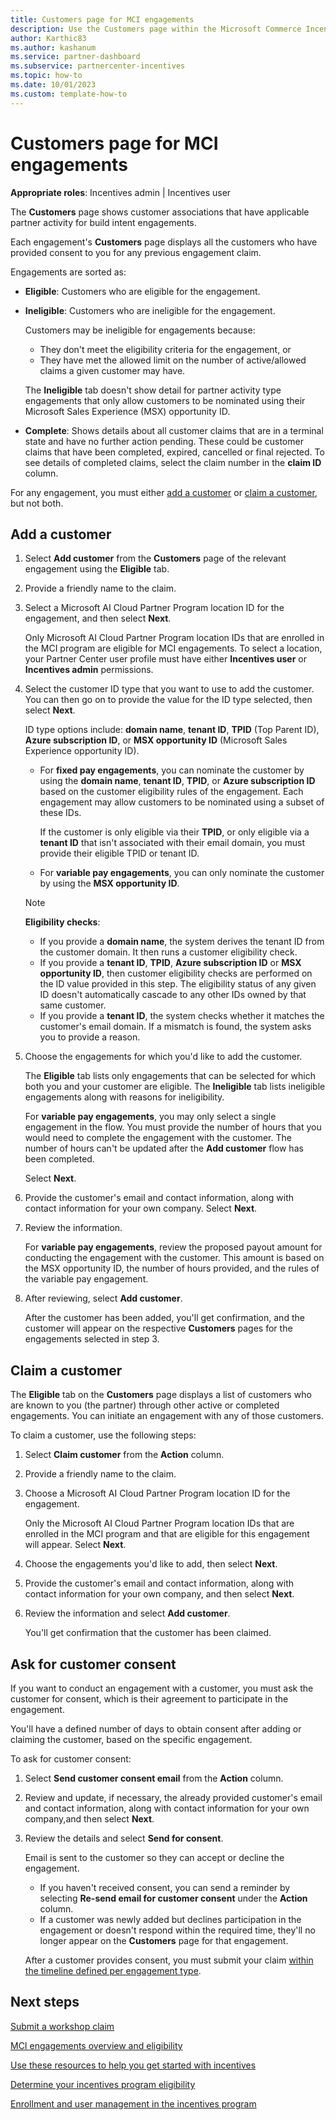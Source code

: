 ```yaml
---
title: Customers page for MCI engagements
description: Use the Customers page within the Microsoft Commerce Incentive (MCI) program Engagements section to manage customers.
author: Karthic83
ms.author: kashanum
ms.service: partner-dashboard
ms.subservice: partnercenter-incentives
ms.topic: how-to
ms.date: 10/01/2023
ms.custom: template-how-to
---
```


# Customers page for MCI engagements

**Appropriate roles**: Incentives admin | Incentives user

The **Customers** page shows customer associations that have applicable partner activity for build intent engagements.

Each engagement's **Customers** page displays all the customers who have provided consent to you for any previous engagement claim.

Engagements are sorted as:

- **Eligible**: Customers who are eligible for the engagement.
- **Ineligible**: Customers who are ineligible for the engagement. 
  
  Customers may be ineligible for engagements because:
  - They don't meet the eligibility criteria for the engagement, or
  - They have met the allowed limit on the number of active/allowed claims a given customer may have.

  The **Ineligible** tab doesn't show detail for partner activity type engagements that only allow customers to be nominated using their Microsoft Sales Experience (MSX) opportunity ID.

- **Complete**: Shows details about all customer claims that are in a terminal state and have no further action pending. These could be customer claims that have been completed, expired, cancelled or final rejected. To see details of completed claims, select the claim number in the **claim ID** column.

For any engagement, you must either [add a customer](#add-a-customer) or [claim a customer](#claim-a-customer), but not both.

## Add a customer

1. Select **Add customer** from the **Customers** page of the relevant engagement using the **Eligible** tab.
1. Provide a friendly name to the claim.
1. Select a Microsoft AI Cloud Partner Program location ID for the engagement, and then select **Next**.

   Only Microsoft AI Cloud Partner Program location IDs that are enrolled in the MCI program are eligible for MCI engagements. To select a location, your Partner Center user profile must have either **Incentives user** or **Incentives admin** permissions.

1. Select the customer ID type that you want to use to add the customer. You can then go on to provide the value for the ID type selected, then select **Next**.

   ID type options include: **domain name**, **tenant ID**, **TPID** (Top Parent ID), **Azure subscription ID**, or **MSX opportunity ID** (Microsoft Sales Experience opportunity ID).

   - For **fixed pay engagements**, you can nominate the customer by using the **domain name**, **tenant ID**, **TPID**, or **Azure subscription ID** based on the customer eligibility rules of the engagement. Each engagement may allow customers to be nominated using a subset of these IDs.

     If the customer is only eligible via their **TPID**, or only eligible via a **tenant ID** that isn't associated with their email domain, you must provide their eligible TPID or tenant ID.

   - For **variable pay engagements**, you can only nominate the customer by using the **MSX opportunity ID**.

   >[!NOTE]
   > **Eligibility checks**:
   > - If you provide a **domain name**, the system derives the tenant ID from the customer domain. It then runs a customer eligibility check.
   > - If you provide a **tenant ID**, **TPID**, **Azure subscription ID** or **MSX opportunity ID**, then customer eligibility checks are performed on the ID value provided in this step. The eligibility status of any given ID doesn't automatically cascade to any other IDs owned by that same customer.
   > - If you provide a **tenant ID**, the system checks whether it matches the customer's email domain. If a mismatch is found, the system asks you to provide a reason.

1. Choose the engagements for which you'd like to add the customer.

   The **Eligible** tab lists only engagements that can be selected for which both you and your customer are eligible. The **Ineligible** tab lists ineligible engagements along with reasons for ineligibility.

   For **variable pay engagements**, you may only select a single engagement in the flow. You must provide the number of hours that you would need to complete the engagement with the customer. The number of hours can't be updated after the **Add customer** flow has been completed.

   Select **Next**.

1. Provide the customer's email and contact information, along with contact information for your own company. Select **Next**.

1. Review the information.

   For **variable pay engagements**, review the proposed payout amount for conducting the engagement with the customer. This amount is based on the MSX opportunity ID, the number of hours provided, and the rules of the variable pay engagement.

1. After reviewing, select **Add customer**.

   After the customer has been added, you'll get confirmation, and the customer will appear on the respective **Customers** pages for the engagements selected in step 3.

## Claim a customer

The **Eligible** tab on the **Customers** page displays a list of customers who are known to you (the partner) through other active or completed engagements. You can initiate an engagement with any of those customers.

To claim a customer, use the following steps:

1. Select **Claim customer** from the **Action** column.

1. Provide a friendly name to the claim.

1. Choose a Microsoft AI Cloud Partner Program location ID for the engagement.

   Only the Microsoft AI Cloud Partner Program location IDs that are enrolled in the MCI program and that are eligible for this engagement will appear.
   Select **Next**.

1. Choose the engagements you'd like to add, then select **Next**.

1. Provide the customer's email and contact information, along with contact information for your own company, and then select **Next**.

1. Review the information and select **Add customer**.

   You'll get confirmation that the customer has been claimed.

## Ask for customer consent

If you want to conduct an engagement with a customer, you must ask the customer for consent, which is their agreement to participate in the engagement.

You'll have a defined number of days to obtain consent after adding or claiming the customer, based on the specific engagement.

To ask for customer consent:

1. Select **Send customer consent email** from the **Action** column.
2. Review and update, if necessary, the already provided customer's email and contact information, along with contact information for your own company,and then select **Next**.
3. Review the details and select **Send for consent**.

   Email is sent to the customer so they can accept or decline the engagement.
   - If you haven't received consent, you can send a reminder by selecting **Re-send email for customer consent** under the **Action** column.
   - If a customer was newly added but declines participation in the engagement or doesn't respond within the required time, they'll no longer appear on the **Customers** page for that engagement.

   After a customer provides consent, you must submit your claim [within the timeline defined per engagement type](mci-engagements-workshop.md#claim-expiration-timelines).

## Next steps

[Submit a workshop claim](./mci-engagements-workshop.md)

[MCI engagements overview and eligibility](./mci-engagements.md)

[Use these resources to help you get started with incentives](./incentives-get-started-intro.md)

[Determine your incentives program eligibility](./incentives-determined-your-program-eligibility.md)

[Enrollment and user management in the incentives program](./incentives-enroll.md)
